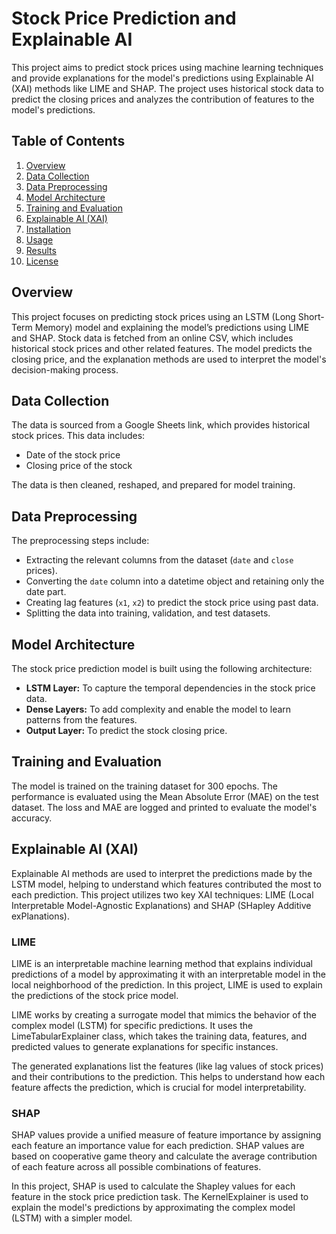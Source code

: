 # Stock Price Prediction and Explainable AI

This project aims to predict stock prices using machine learning techniques and provide explanations for the model's predictions using Explainable AI (XAI) methods like LIME and SHAP. The project uses historical stock data to predict the closing prices and analyzes the contribution of features to the model's predictions.

## Table of Contents

1. [Overview](#overview)
2. [Data Collection](#data-collection)
3. [Data Preprocessing](#data-preprocessing)
4. [Model Architecture](#model-architecture)
5. [Training and Evaluation](#training-and-evaluation)
6. [Explainable AI (XAI)](#explainable-ai-xai)
7. [Installation](#installation)
8. [Usage](#usage)
9. [Results](#results)
10. [License](#license)

## Overview

This project focuses on predicting stock prices using an LSTM (Long Short-Term Memory) model and explaining the model’s predictions using LIME and SHAP. Stock data is fetched from an online CSV, which includes historical stock prices and other related features. The model predicts the closing price, and the explanation methods are used to interpret the model's decision-making process.

## Data Collection

The data is sourced from a Google Sheets link, which provides historical stock prices. This data includes:

- Date of the stock price
- Closing price of the stock

The data is then cleaned, reshaped, and prepared for model training.

## Data Preprocessing

The preprocessing steps include:
- Extracting the relevant columns from the dataset (`date` and `close` prices).
- Converting the `date` column into a datetime object and retaining only the date part.
- Creating lag features (`x1`, `x2`) to predict the stock price using past data.
- Splitting the data into training, validation, and test datasets.

## Model Architecture

The stock price prediction model is built using the following architecture:

- **LSTM Layer:** To capture the temporal dependencies in the stock price data.
- **Dense Layers:** To add complexity and enable the model to learn patterns from the features.
- **Output Layer:** To predict the stock closing price.

## Training and Evaluation
The model is trained on the training dataset for 300 epochs.
The performance is evaluated using the Mean Absolute Error (MAE) on the test dataset.
The loss and MAE are logged and printed to evaluate the model's accuracy.

## Explainable AI (XAI)
Explainable AI methods are used to interpret the predictions made by the LSTM model, helping to understand which features contributed the most to each prediction. This project utilizes two key XAI techniques: LIME (Local Interpretable Model-Agnostic Explanations) and SHAP (SHapley Additive exPlanations).

### LIME
LIME is an interpretable machine learning method that explains individual predictions of a model by approximating it with an interpretable model in the local neighborhood of the prediction. In this project, LIME is used to explain the predictions of the stock price model.

LIME works by creating a surrogate model that mimics the behavior of the complex model (LSTM) for specific predictions. It uses the LimeTabularExplainer class, which takes the training data, features, and predicted values to generate explanations for specific instances.

The generated explanations list the features (like lag values of stock prices) and their contributions to the prediction. This helps to understand how each feature affects the prediction, which is crucial for model interpretability.

### SHAP
SHAP values provide a unified measure of feature importance by assigning each feature an importance value for each prediction. SHAP values are based on cooperative game theory and calculate the average contribution of each feature across all possible combinations of features.

In this project, SHAP is used to calculate the Shapley values for each feature in the stock price prediction task. The KernelExplainer is used to explain the model's predictions by approximating the complex model (LSTM) with a simpler model.
